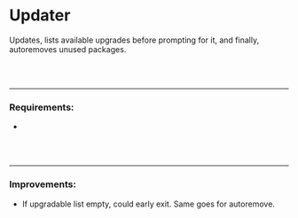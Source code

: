 # Updater

Updates, lists available upgrades before prompting for it, and finally, autoremoves unused packages.

<br/>
<br/>

---

### Requirements:
 - 

<br/>
<br/>

---

### Improvements:
 - If upgradable list empty, could early exit. Same goes for autoremove.
